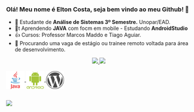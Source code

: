 ### Olá! Meu nome é Elton Costa, seja bem vindo ao meu Github! 👋

- 🔭 Estudante de <b>Análise de Sistemas 3º Semestre.</b> Unopar/EAD.
- 🌱t Aprendendo <b>JAVA</b> com focm em mobile - Estudando <b>AndroidStudio</b>
- 👍 Cursos: Professor Marcos Maddo e Tiago Aguiar.
- 💬 Procurando uma vaga de estágio ou trainee remoto voltada para área de desenvolvimento.

<div align="center">
  <a href="https://github.com/erbcosta">
  <img height="180em" src="https://github-readme-stats.vercel.app/api?username=erbcosta&show_icons=true&theme=dark&include_all_commits=true&count_private=true"/>
  <img height="180em" src="https://github-readme-stats.vercel.app/api/top-langs/?username=erbcosta&layout=compact&langs_count=7&theme=dark"/>
</div>
  
  <div style="display: inline_block"><br>
  <img align="center" alt="ErbCosta-JAVA" height="50" width="50" src="https://github.com/devicons/devicon/blob/master/icons/java/java-original-wordmark.svg">
  <img align="center" alt="ErbCosta-JAVA" height="50" width="50" src="https://github.com/devicons/devicon/blob/master/icons/android/android-plain-wordmark.svg"> 
  <img align="center" alt="ErbCosta-JAVA" height="50" width="50" src="https://github.com/devicons/devicon/blob/master/icons/wordpress/wordpress-plain.svg"> 
  </div>
  
  ##
 
<div> 

  <a href="https://www.linkedin.com/in/elton-rbcosta/" target="_blank"><img src="https://img.shields.io/badge/-LinkedIn-%230077B5?style=for-the-badge&logo=linkedin&logoColor=white" target="_blank"></a> 
 
 
</div>
